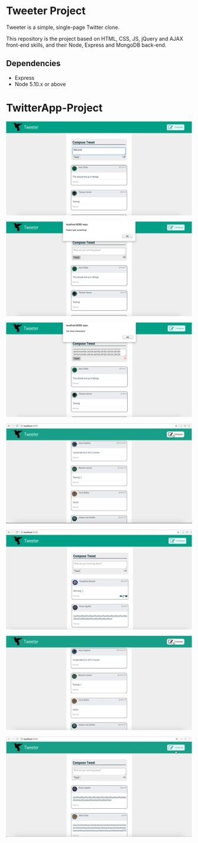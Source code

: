 # Tweeter Project

Tweeter is a simple, single-page Twitter clone.

This repository is the project based on HTML, CSS, JS, jQuery and AJAX front-end skills, and their Node, Express and MongoDB back-end.

## Dependencies
- Express
- Node 5.10.x or above

# TwitterApp-Project
!["Screenshot of home screen"](https://github.com/EshaRoda/TwitterApp-Project/blob/master/docs/tweetsWelcome.png)



!["Screenshot of Empty Screen"](https://github.com/EshaRoda/TwitterApp-Project/blob/master/docs/emptyTweets.png)



!["Screenshot of Tweet with too many characters"](https://github.com/EshaRoda/TwitterApp-Project/blob/master/docs/tweetsContent.png)



!["Screenshot of tweet compose box"](https://github.com/EshaRoda/TwitterApp-Project/blob/master/docs/tweetsComposer.png)



!["Screenshot of tweets hover"](https://github.com/EshaRoda/TwitterApp-Project/blob/master/docs/tweetsHover.png)



!["Screenshot of tweets with script in it"](https://github.com/EshaRoda/TwitterApp-Project/blob/master/docs/tweetsScript.png)



!["Screenshot of tweets with more than one line"](https://github.com/EshaRoda/TwitterApp-Project/blob/master/docs/tweetsWithMoreContent.png)
